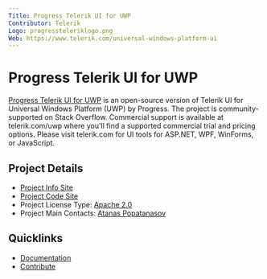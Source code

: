 ```yaml
---
Title: Progress Telerik UI for UWP
Contributor: Telerik
Logo: progressteleriklogo.png
Web: https://www.telerik.com/universal-windows-platform-ui
---
```

# Progress Telerik UI for UWP

[Progress Telerik UI for UWP](https://www.telerik.com/universal-windows-platform-ui) is an open-source version of Telerik UI for Universal Windows Platform (UWP) by Progress. The project is community-supported on Stack Overflow. Commercial support is available at telerik.com/uwp where you'll find a supported commercial trial and pricing options. Please visit telerik.com for UI tools for ASP.NET, WPF, WinForms, or JavaScript.
## Project Details

* [Project Info Site](https://www.telerik.com/universal-windows-platform-ui)
* [Project Code Site](https://github.com/telerik/UI-For-UWP)
* Project License Type: [Apache 2.0](https://github.com/telerik/UI-For-UWP/blob/development/LICENSE.md)
* Project Main Contacts: [Atanas Popatanasov](https://github.com/APopatanasov)

## Quicklinks

* [Documentation](https://github.com/telerik/uwp-docs)
* [Contribute](https://github.com/telerik/UI-For-UWP/blob/development/CONTRIBUTING.md)
